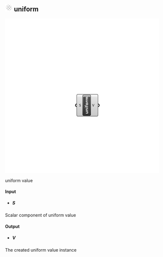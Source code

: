 ## ![](../../images/icons/uniform.png) uniform

![](../../images/components/uniform.png)

uniform value

#### Input
* ##### S 
Scalar component of uniform value

#### Output
* ##### V
The created uniform value instance